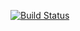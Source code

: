 [![Build Status](https://semaphoreci.com/api/v1/hiebra/site-test/branches/master/badge.svg)](https://semaphoreci.com/hiebra/site-test)
